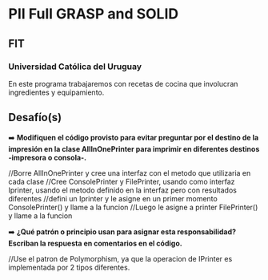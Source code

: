 # PII Full GRASP and SOLID
## FIT
### Universidad Católica del Uruguay

En este programa trabajaremos con recetas de cocina que involucran ingredientes y equipamiento.

## Desafío(s)

️➡️ **Modifiquen el código provisto para evitar preguntar por el destino de la impresión en la clase AllInOnePrinter para imprimir en diferentes destinos -impresora o consola-.**

//Borre AllInOnePrinter y cree una interfaz con el metodo que utilizaria en cada clase
//Cree ConsolePrinter y FilePrinter, usando como interfaz Iprinter, usando el metodo definido en la interfaz pero con resultados diferentes
//defini un Iprinter y le asigne en un primer momento ConsolePrinter() y llame a la funcion 
//Luego le asigne a printer FilePrinter() y llame a la funcion

➡️ **¿Qué patrón o principio usan para asignar esta responsabilidad? Escriban la respuesta en comentarios en el código.** 

//Use el patron de Polymorphism, ya que la operacion de IPrinter es implementada por 2 tipos diferentes.